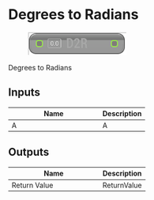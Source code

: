 # Degrees to Radians

<div align="left" data-full-width="false">

<figure><img src="../../../../api/Math/Trig/Degrees_to_Radians.png" alt=""><figcaption></figcaption></figure>

</div>

Degrees to Radians

## Inputs

<table><thead><tr><th width="170">Name</th><th>Description</th></tr></thead><tbody><tr><td>A</td><td>A</td></tr></tbody></table>

## Outputs

<table><thead><tr><th width="170">Name</th><th>Description</th></tr></thead><tbody><tr><td>Return Value</td><td>ReturnValue</td></tr></tbody></table>
